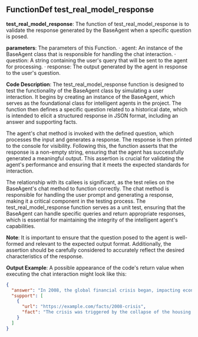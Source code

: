 ## FunctionDef test_real_model_response
**test_real_model_response**: The function of test_real_model_response is to validate the response generated by the BaseAgent when a specific question is posed.

**parameters**: The parameters of this Function.
· agent: An instance of the BaseAgent class that is responsible for handling the chat interaction.
· question: A string containing the user's query that will be sent to the agent for processing.
· response: The output generated by the agent in response to the user's question.

**Code Description**: The test_real_model_response function is designed to test the functionality of the BaseAgent class by simulating a user interaction. It begins by creating an instance of the BaseAgent, which serves as the foundational class for intelligent agents in the project. The function then defines a specific question related to a historical date, which is intended to elicit a structured response in JSON format, including an answer and supporting facts.

The agent's chat method is invoked with the defined question, which processes the input and generates a response. The response is then printed to the console for visibility. Following this, the function asserts that the response is a non-empty string, ensuring that the agent has successfully generated a meaningful output. This assertion is crucial for validating the agent's performance and ensuring that it meets the expected standards for interaction.

The relationship with its callees is significant, as the test relies on the BaseAgent's chat method to function correctly. The chat method is responsible for handling the user prompt and generating a response, making it a critical component in the testing process. The test_real_model_response function serves as a unit test, ensuring that the BaseAgent can handle specific queries and return appropriate responses, which is essential for maintaining the integrity of the intelligent agent's capabilities.

**Note**: It is important to ensure that the question posed to the agent is well-formed and relevant to the expected output format. Additionally, the assertion should be carefully considered to accurately reflect the desired characteristics of the response.

**Output Example**: A possible appearance of the code's return value when executing the chat interaction might look like this:
```json
{
  "answer": "In 2008, the global financial crisis began, impacting economies worldwide.",
  "support": [
    {
      "url": "https://example.com/facts/2008-crisis",
      "fact": "The crisis was triggered by the collapse of the housing bubble."
    }
  ]
}
```
